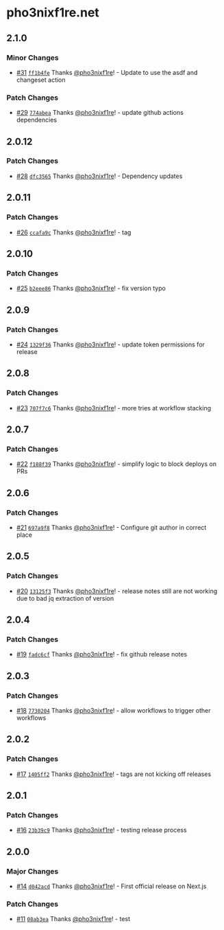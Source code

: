 # pho3nixf1re.net

## 2.1.0

### Minor Changes

- [#31](https://github.com/pho3nixf1re/pho3nixf1re.net/pull/31)
  [`ff1b4fe`](https://github.com/pho3nixf1re/pho3nixf1re.net/commit/ff1b4fe7435afd09923e67076b638767c5188e07)
  Thanks [@pho3nixf1re](https://github.com/pho3nixf1re)! - Update to use the
  asdf and changeset action

### Patch Changes

- [#29](https://github.com/pho3nixf1re/pho3nixf1re.net/pull/29)
  [`774abea`](https://github.com/pho3nixf1re/pho3nixf1re.net/commit/774abea61460305ebab4b38c2e0c8591881289ae)
  Thanks [@pho3nixf1re](https://github.com/pho3nixf1re)! - update github actions
  dependencies

## 2.0.12

### Patch Changes

- [#28](https://github.com/pho3nixf1re/pho3nixf1re.net/pull/28)
  [`dfc3565`](https://github.com/pho3nixf1re/pho3nixf1re.net/commit/dfc3565b4d8ba716e2084674e9082b8826286bc9)
  Thanks [@pho3nixf1re](https://github.com/pho3nixf1re)! - Dependency updates

## 2.0.11

### Patch Changes

- [#26](https://github.com/pho3nixf1re/pho3nixf1re.net/pull/26)
  [`ccafa9c`](https://github.com/pho3nixf1re/pho3nixf1re.net/commit/ccafa9ce6337db2c21f5393936fbb6d8957d7bbf)
  Thanks [@pho3nixf1re](https://github.com/pho3nixf1re)! - tag

## 2.0.10

### Patch Changes

- [#25](https://github.com/pho3nixf1re/pho3nixf1re.net/pull/25)
  [`b2eee86`](https://github.com/pho3nixf1re/pho3nixf1re.net/commit/b2eee866a2b53fa268db1e3fa29162c351fb9fc0)
  Thanks [@pho3nixf1re](https://github.com/pho3nixf1re)! - fix version typo

## 2.0.9

### Patch Changes

- [#24](https://github.com/pho3nixf1re/pho3nixf1re.net/pull/24)
  [`1329f36`](https://github.com/pho3nixf1re/pho3nixf1re.net/commit/1329f3663e35356e3f7536f0e664485f061487d5)
  Thanks [@pho3nixf1re](https://github.com/pho3nixf1re)! - update token
  permissions for release

## 2.0.8

### Patch Changes

- [#23](https://github.com/pho3nixf1re/pho3nixf1re.net/pull/23)
  [`707f7c6`](https://github.com/pho3nixf1re/pho3nixf1re.net/commit/707f7c6109693476ae5cf5c0c0f2d8880589aefc)
  Thanks [@pho3nixf1re](https://github.com/pho3nixf1re)! - more tries at
  workflow stacking

## 2.0.7

### Patch Changes

- [#22](https://github.com/pho3nixf1re/pho3nixf1re.net/pull/22)
  [`f188f39`](https://github.com/pho3nixf1re/pho3nixf1re.net/commit/f188f39b13aa36cd1d4f9932a1118bb7d795af8b)
  Thanks [@pho3nixf1re](https://github.com/pho3nixf1re)! - simplify logic to
  block deploys on PRs

## 2.0.6

### Patch Changes

- [#21](https://github.com/pho3nixf1re/pho3nixf1re.net/pull/21)
  [`697a9f8`](https://github.com/pho3nixf1re/pho3nixf1re.net/commit/697a9f837211017eed9450a43d87f0dca808a0ca)
  Thanks [@pho3nixf1re](https://github.com/pho3nixf1re)! - Configure git author
  in correct place

## 2.0.5

### Patch Changes

- [#20](https://github.com/pho3nixf1re/pho3nixf1re.net/pull/20)
  [`13125f3`](https://github.com/pho3nixf1re/pho3nixf1re.net/commit/13125f371d7626e1eec2bcd47b98c7d1cacf3c85)
  Thanks [@pho3nixf1re](https://github.com/pho3nixf1re)! - release notes still
  are not working due to bad jq extraction of version

## 2.0.4

### Patch Changes

- [#19](https://github.com/pho3nixf1re/pho3nixf1re.net/pull/19)
  [`fadc6cf`](https://github.com/pho3nixf1re/pho3nixf1re.net/commit/fadc6cf0b7f59f593c2fdde99d630f5eff5e7f2a)
  Thanks [@pho3nixf1re](https://github.com/pho3nixf1re)! - fix github release
  notes

## 2.0.3

### Patch Changes

- [#18](https://github.com/pho3nixf1re/pho3nixf1re.net/pull/18)
  [`7730204`](https://github.com/pho3nixf1re/pho3nixf1re.net/commit/7730204bcfb0cb70308da8397fc816ccdd5397c8)
  Thanks [@pho3nixf1re](https://github.com/pho3nixf1re)! - allow workflows to
  trigger other workflows

## 2.0.2

### Patch Changes

- [#17](https://github.com/pho3nixf1re/pho3nixf1re.net/pull/17)
  [`1405ff2`](https://github.com/pho3nixf1re/pho3nixf1re.net/commit/1405ff24c172f7d3a91654d12b57b73befab5e1c)
  Thanks [@pho3nixf1re](https://github.com/pho3nixf1re)! - tags are not kicking
  off releases

## 2.0.1

### Patch Changes

- [#16](https://github.com/pho3nixf1re/pho3nixf1re.net/pull/16)
  [`23b39c9`](https://github.com/pho3nixf1re/pho3nixf1re.net/commit/23b39c96aeebb27e4c0783c63af642afac6cc8ab)
  Thanks [@pho3nixf1re](https://github.com/pho3nixf1re)! - testing release
  process

## 2.0.0

### Major Changes

- [#14](https://github.com/pho3nixf1re/pho3nixf1re.net/pull/14)
  [`d042acd`](https://github.com/pho3nixf1re/pho3nixf1re.net/commit/d042acdde3018068c45c89735ecea4a47bb940f4)
  Thanks [@pho3nixf1re](https://github.com/pho3nixf1re)! - First official
  release on Next.js

### Patch Changes

- [#11](https://github.com/pho3nixf1re/pho3nixf1re.net/pull/11)
  [`08ab3ea`](https://github.com/pho3nixf1re/pho3nixf1re.net/commit/08ab3eacb1f90aaf7923b24b85c613aa75cb6056)
  Thanks [@pho3nixf1re](https://github.com/pho3nixf1re)! - test
